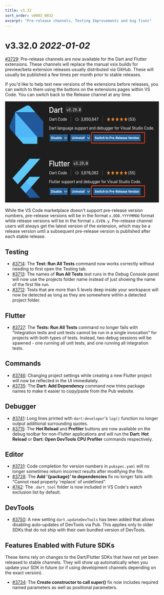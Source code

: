 ```yaml
---
title: v3.32
sort_order: v0003_0032
excerpt: "Pre-release channels, Testing Improvements and bug fixes"
---
```


# v3.32.0 *2022-01-02*

[#3729](https://github.com/Dart-Code/Dart-Code/issues/3729): Pre-release channels are now available for the Dart and Flutter extensions. These channels will replace the manual vsix builds for preview/beta extension releases usually distributed via GitHub. These will usually be published a few times per month prior to stable releases.

If you'd like to help test new versions of the extensions before releases, you can switch to them using the buttons on the extensions pages within VS Code. You can switch back to the Release channel at any time.

<img src="/images/release_notes/v3.32/pre_release.png" width="570" height="330" />

While the VS Code marketplace doesn't support pre-release version numbers, pre-release versions will be in the format `x.ODD.YYYYMMDD` format while release versions will be in the format `x.EVEN.y`. Pre-release channel users will always get the latest version of the extension, which may be a release version until a subsequent pre-release version is published after each stable release.

## Testing

- [#3714](https://github.com/Dart-Code/Dart-Code/issues/3714): The **Test: Run All Tests** command now works correctly without needing to first open the Testing tab.
- [#3713](https://github.com/Dart-Code/Dart-Code/issues/3713): The names of **Run All Tests** test runs in the Debug Console panel will now use the projects folder name instead of just showing the name of the first file run.
- [#3712](https://github.com/Dart-Code/Dart-Code/issues/3712): Tests that are more than 5 levels deep inside your workspace will now be detected as long as they are somewhere within a detected project folder.

## Flutter

- [#3727](https://github.com/Dart-Code/Dart-Code/issues/3727): The **Tests: Run All Tests** command no longer fails with "Integration tests and unit tests cannot be run in a single invocation" for projects with both types of tests. Instead, two debug sessions will be spawned - one running all unit tests, and one running all integration tests.

## Commands

- [#3746](https://github.com/Dart-Code/Dart-Code/issues/3746): Changing project settings while creating a new Flutter project will now be reflected in the UI immediately.
- [#3735](https://github.com/Dart-Code/Dart-Code/issues/3735): The **Dart: Add Dependency** command now trims package names to make it easier to copy/paste from the Pub website.

## Debugger

- [#3741](https://github.com/Dart-Code/Dart-Code/issues/3741): Long lines printed with `dart:developer`'s `log()` function no longer output additional surrounding quotes.
- [#3715](https://github.com/Dart-Code/Dart-Code/issues/3715): The **Hot Reload** and **Profiler** buttons are now available on the debug toolbar for non-Flutter applications and will run the **Dart: Hot Reload** or **Dart: Open DevTools CPU Profiler** commands respectively.

## Editor

- [#3731](https://github.com/Dart-Code/Dart-Code/issues/3731): Code completion for version numbers in `pubspec.yaml` will no longer sometimes return incorrect results after modifying the file.
- [#3728](https://github.com/Dart-Code/Dart-Code/issues/3728): The **Add '{package}' to dependencies** fix no longer fails with "Cannot read property 'replace' of undefined".
- [#742](https://github.com/Dart-Code/Dart-Code/issues/742): The `.dart_tool` folder is now included in VS Code's watch exclusion list by default.

## DevTools

- [#3750](https://github.com/Dart-Code/Dart-Code/issues/3750): A new setting `dart.updateDevTools` has been added that allows disabling auto-updates of DevTools via Pub. This applies only to older SDKs that do not ship with their own bundled version of DevTools.

## Features Enabled with Future SDKs

These items rely on changes to the Dart/Flutter SDKs that have not yet been released to stable channels. They will show up automatically when you update your SDK in future (or if using development channels depending on the exact version).

- [#3734](https://github.com/Dart-Code/Dart-Code/issues/3734): The **Create constructor to call super()** fix now includes required named parameters as well as positional parameters.
